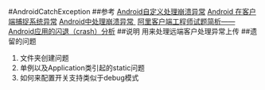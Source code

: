 #AndroidCatchException
##参考
[Android自定义处理崩溃异常](http://blog.csdn.net/baiyuliang2013/article/details/38681765)
[Android 在客户端捕捉系统异常](http://weixueliang89.blog.163.com/blog/static/197921774201331345333493/)
[Android中处理崩溃异常 ](http://shade8109.blog.163.com/blog/static/1301106042011101805048653/)
[阿里客户端工程师试题简析——Android应用的闪退（crash）分析](http://ju.outofmemory.cn/entry/306828)
##说明
用来处理远端客户处理异常上传
##遗留的问题
1. 文件夹创建问题
2. 单例以及Application类引起的static问题
3. 如何来配置开关支持类似于debug模式

